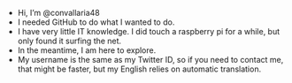 -  Hi, I’m @convallaria48
-  I needed GitHub to do what I wanted to do.
-  I have very little IT knowledge. I did touch a raspberry pi for a while, but only found it surfing the net.
-  In the meantime, I am here to explore.
-  My username is the same as my Twitter ID, so if you need to contact me, that might be faster, but my English relies on automatic translation.

<!---
convallaria48/convallaria48 is a ✨ special ✨ repository because its `README.md` (this file) appears on your GitHub profile.
You can click the Preview link to take a look at your changes.
--->
